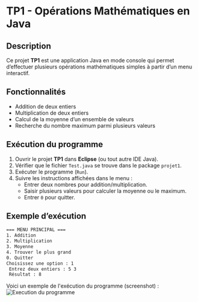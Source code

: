 # TP1 - Opérations Mathématiques en Java

## Description
Ce projet **TP1** est une application Java en mode console qui permet d’effectuer plusieurs opérations mathématiques simples à partir d’un menu interactif.

##  Fonctionnalités
- Addition de deux entiers  
- Multiplication de deux entiers  
- Calcul de la moyenne d’un ensemble de valeurs  
- Recherche du nombre maximum parmi plusieurs valeurs  

## Exécution du programme
1. Ouvrir le projet **TP1** dans **Eclipse** (ou tout autre IDE Java).  
2. Vérifier que le fichier `Test.java` se trouve dans le package `projet1`.  
3. Exécuter le programme (`Run`).  
4. Suivre les instructions affichées dans le menu :
   - Entrer deux nombres pour addition/multiplication.  
   - Saisir plusieurs valeurs pour calculer la moyenne ou le maximum.  
   - Entrer `0` pour quitter.

## Exemple d’exécution
```bash
=== MENU PRINCIPAL ===
1. Addition
2. Multiplication
3. Moyenne
4. Trouver le plus grand
0. Quitter
Choisissez une option : 1
 Entrez deux entiers : 5 3
 Résultat : 8
```
Voici un exemple de l'exécution du programme (screenshot) :
![Execution du programme](images/execution.PNG)




